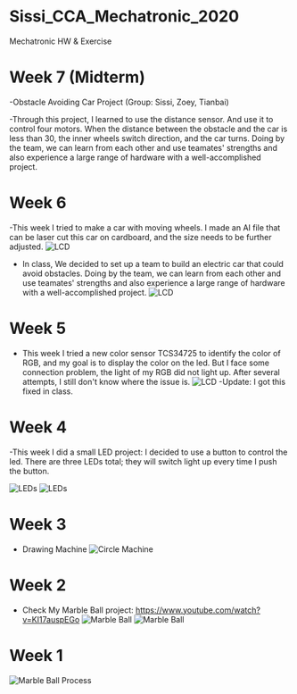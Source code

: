 # Sissi_CCA_Mechatronic_2020
Mechatronic HW &amp; Exercise
# Week 7 (Midterm)
-Obstacle Avoiding Car Project (Group: Sissi, Zoey, Tianbai)

-Through this project, I learned to use the distance sensor. And use it to control four motors. When the distance between the obstacle and the car is less than 30, the inner wheels switch direction, and the car turns. Doing by the team, we can learn from each other and use teamates' strengths and also experience a large range of hardware with a well-accomplished project.

# Week 6
-This week I tried to make a car with moving wheels. I made an AI file that can be laser cut this car on cardboard, and the size needs to be further adjusted.
![LCD](/image/Minicars.png)

- In class, We decided to set up a team to build an electric car that could avoid obstacles. Doing by the team, we can learn from each other and use teamates' strengths and also experience a large range of hardware with a well-accomplished project.
![LCD](/image/Round1prototype.jpeg)

# Week 5
- This week I tried a new color sensor TCS34725 to identify the color of RGB, and my goal is to display the color on the led. But I face some connection problem, the light of my RGB did not light up. After several attempts, I still don't know where the issue is.
![LCD](/image/TCS.JPG)
-Update: I got this fixed in class.

# Week 4
-This week I did a small LED project: I decided to use a button to control the led. There are three LEDs total; they will switch light up every time I push the button.

![LEDs](/image/ButtonLED.GIF)
![LEDs](/image/ButtonLEDdraw.JPG)

# Week 3
- Drawing Machine
![Circle Machine](/image/DrawingMachine1.GIF)

# Week 2
- Check My Marble Ball project: https://www.youtube.com/watch?v=KI17auspEGo
![Marble Ball](/image/MarbleBall1.png)
![Marble Ball](/image/MarbleBall2.png)

# Week 1
![Marble Ball Process](/image/Process01.png)
